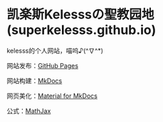 # 凯楽斯Kelesssの聖教园地(superkelesss.github.io)
kelesss的个人网站，喵呜♪(\^∇\^*)

网站发布：[GitHub Pages](https://docs.github.com/en/pages)

网站构建：[MkDocs](https://mkdocs.org.cn/)

网页美化：[Material for MkDocs](https://squidfunk.github.io/mkdocs-material/)

公式：[MathJax](https://www.mathjax.org/)

